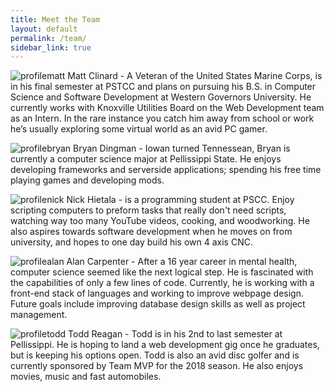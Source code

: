 ```yaml
---
title: Meet the Team
layout: default
permalink: /team/
sidebar_link: true
---
```


![profilematt](https://user-images.githubusercontent.com/35777619/36549655-50c82ba8-17c1-11e8-8314-76270259f7b6.jpg)
Matt Clinard -  A Veteran of the United States Marine Corps, is in his final semester at PSTCC and plans
on pursuing his B.S. in Computer Science and Software Development at Western Governors University. He
currently works with Knoxville Utilities Board on the Web Development team as an Intern. In the rare
instance you catch him away from school or work he’s usually exploring some virtual world as an avid PC
gamer.

![profilebryan](https://user-images.githubusercontent.com/35777619/36549708-6d09f224-17c1-11e8-8cdc-89ab8fb1abab.jpg)
Bryan Dingman -  Iowan turned Tennessean, Bryan is currently a computer science major at Pellissippi
State. He enjoys developing frameworks and serverside applications; spending his free time playing games
and developing mods.

![profilenick](https://user-images.githubusercontent.com/35777619/36549741-80f12640-17c1-11e8-853b-bfe10f11f01b.jpg)
Nick Hietala -  is a programming student at PSCC.  Enjoy scripting computers to preform tasks that really
don't need scripts, watching way too many YouTube videos, cooking, and woodworking. He also aspires
towards software development when he moves on from university, and hopes to one day build his own 4 axis
CNC.

![profilealan](https://user-images.githubusercontent.com/35777619/36549778-99c975e6-17c1-11e8-9e59-ed9a7bb01b8f.jpg)
Alan Carpenter - After a 16 year career in mental health, computer science seemed like the next logical
step.  He is fascinated with the capabilities of only a few lines of code.  Currently, he is working with
a front-end stack of languages and working to improve webpage design.  Future goals include improving
database design skills as well as project management.

![profiletodd](https://user-images.githubusercontent.com/35777619/36550067-4ef6f8c6-17c2-11e8-962e-8ca5929cb4f8.jpg)
Todd Reagan - Todd is in his 2nd to last semester at Pellissippi.  He is hoping to land a web development
gig once he graduates, but is keeping his options open.  Todd is also an avid disc golfer and is currently
sponsored by Team MVP for the 2018 season.  He also enjoys movies, music and fast automobiles.
